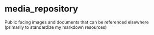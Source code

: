 # media_repository
Public facing images and documents that can be referenced elsewhere (primarily to standardize my markdown resources)
